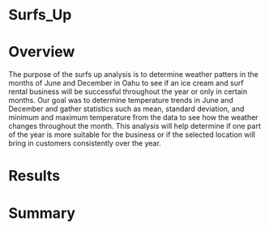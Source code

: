 # Surfs_Up
# Overview
The purpose of the surfs up analysis is to determine weather patters in the months of June and December in Oahu to see if an ice cream and surf rental business will be successful throughout the year or only in certain months. Our goal was to determine temperature trends in June and December and gather statistics such as mean, standard deviation, and minimum and maximum temperature from the data to see how the weather changes throughout the month. This analysis will help determine if one part of the year is more suitable for the business or if the selected location will bring in customers consistently over the year. 
# Results
# Summary
